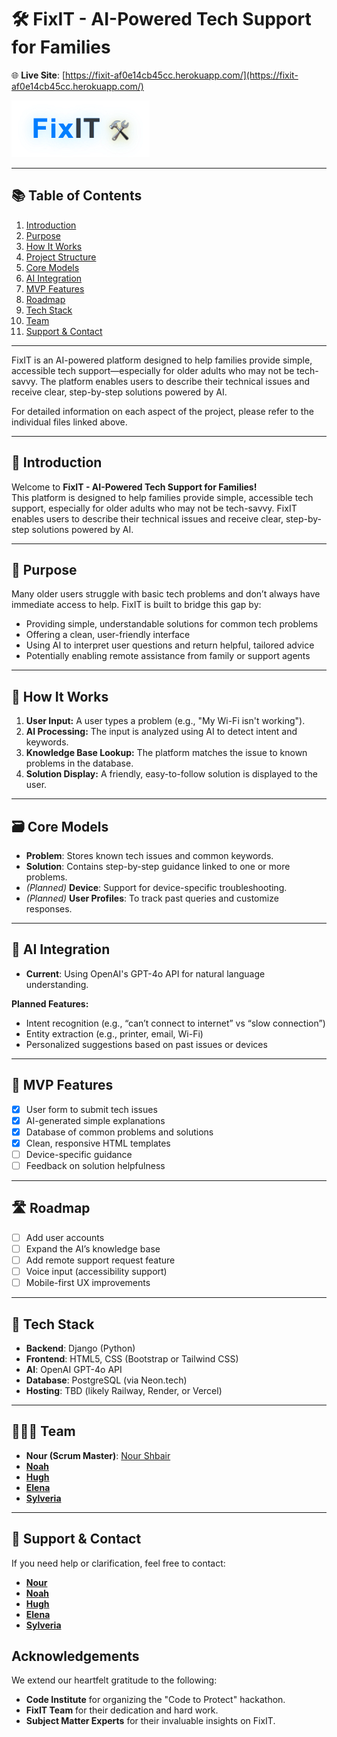 # 🛠️ FixIT - AI-Powered Tech Support for Families

🌐 **Live Site**: [https://fixit-af0e14cb45cc.herokuapp.com/](https://fixit-af0e14cb45cc.herokuapp.com/)

[![Logo](static/images/readme_images/fixit_logo.png)](link_to_your_repo)

---

## 📚 Table of Contents

1. [Introduction](introduction.md)
2. [Purpose](purpose.md)
3. [How It Works](how_it_works.md)
4. [Project Structure](project_structure.md)
5. [Core Models](core_models.md)
6. [AI Integration](ai_integration.md)
7. [MVP Features](mvp_features.md)
8. [Roadmap](roadmap.md)
9. [Tech Stack](tech_stack.md)
10. [Team](team.md)
11. [Support & Contact](support_contact.md)

---

FixIT is an AI-powered platform designed to help families provide simple, accessible tech support—especially for older adults who may not be tech-savvy. The platform enables users to describe their technical issues and receive clear, step-by-step solutions powered by AI.

For detailed information on each aspect of the project, please refer to the individual files linked above.

---

## 👋 Introduction

Welcome to **FixIT - AI-Powered Tech Support for Families!**  
This platform is designed to help families provide simple, accessible tech support, especially for older adults who may not be tech-savvy. FixIT enables users to describe their technical issues and receive clear, step-by-step solutions powered by AI.

---

## 🎯 Purpose

Many older users struggle with basic tech problems and don’t always have immediate access to help. FixIT is built to bridge this gap by:

- Providing simple, understandable solutions for common tech problems  
- Offering a clean, user-friendly interface  
- Using AI to interpret user questions and return helpful, tailored advice  
- Potentially enabling remote assistance from family or support agents  

---

## 🧠 How It Works

1. **User Input:** A user types a problem (e.g., "My Wi-Fi isn't working").  
2. **AI Processing:** The input is analyzed using AI to detect intent and keywords.  
3. **Knowledge Base Lookup:** The platform matches the issue to known problems in the database.  
4. **Solution Display:** A friendly, easy-to-follow solution is displayed to the user.  

---

## 🗃️ Core Models

- **Problem**: Stores known tech issues and common keywords.  
- **Solution**: Contains step-by-step guidance linked to one or more problems.  
- *(Planned)* **Device**: Support for device-specific troubleshooting.  
- *(Planned)* **User Profiles**: To track past queries and customize responses.  

---

## 🔮 AI Integration

- **Current**: Using OpenAI's GPT-4o API for natural language understanding.

**Planned Features:**

- Intent recognition (e.g., “can’t connect to internet” vs “slow connection”)  
- Entity extraction (e.g., printer, email, Wi-Fi)  
- Personalized suggestions based on past issues or devices  

---

## 🧪 MVP Features

- [x] User form to submit tech issues  
- [x] AI-generated simple explanations  
- [x] Database of common problems and solutions  
- [x] Clean, responsive HTML templates  
- [ ] Device-specific guidance  
- [ ] Feedback on solution helpfulness  

---

## 🛣️ Roadmap

- [ ] Add user accounts  
- [ ] Expand the AI’s knowledge base  
- [ ] Add remote support request feature  
- [ ] Voice input (accessibility support)  
- [ ] Mobile-first UX improvements  

---

## 🧰 Tech Stack

- **Backend**: Django (Python)  
- **Frontend**: HTML5, CSS (Bootstrap or Tailwind CSS)  
- **AI**: OpenAI GPT-4o API  
- **Database**: PostgreSQL (via Neon.tech)  
- **Hosting**: TBD (likely Railway, Render, or Vercel)  

---

## 🧑‍🤝‍🧑 Team

- **Nour (Scrum Master)**: [Nour Shbair](https://github.com/NourShbair)   
- [**Noah**](https://github.com/Noah-Samawi)
- [**Hugh**](https://github.com/HughKeenan)
- [**Elena**](https://github.com/Enzolita)
- [**Sylveria**](https://github.com/ozi-cheri)
 

---

## 🤝 Support & Contact

If you need help or clarification, feel free to contact:

- [**Nour**](https://www.linkedin.com/in/nourshbair/)
- [**Noah**](https://www.linkedin.com/in/noah-al-samawi-058583197/) 
- [**Hugh**](https://www.linkedin.com/in/hugh-keenan/) 
- [**Elena**](https://www.linkedin.com/in/elena-hanna-1b0a971b7/)
- [**Sylveria**](https://www.linkedin.com/in/sylveria-ozioma-ihemedu-3778aa2bb/)


## Acknowledgements

We extend our heartfelt gratitude to the following:

- **Code Institute** for organizing the "Code to Protect" hackathon.
- **FixIT Team** for their dedication and hard work.
- **Subject Matter Experts** for their invaluable insights on FixIT.
